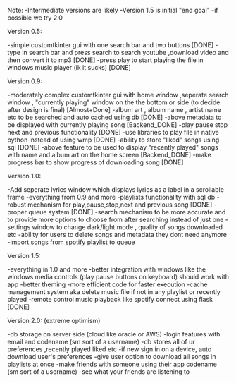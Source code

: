 Note: 
-Intermediate versions are likely
-Version 1.5 is initial "end goal"
-if possible we try 2.0

Version 0.5:

-simple customtkinter gui with one search bar and two buttons [DONE]
-type in search bar and press search to search youtube ,download video and then convert it to mp3 [DONE]
-press play to start playing the file in windows music player (ik it sucks) [DONE]


Version 0.9:

-moderately complex customtkinter gui with home window ,seperate search window , "currently playing" window on the the bottom or side (to decide after design is final) [Almost+Done]
-album art , album name , artist name etc to be searched and auto cached using db [DONE]
-above metadata to be displayed with currently playing song [Backend_DONE]
-play pause stop next and previous functionality [DONE]
-use libraries to play file in native python instead of using wmp [DONE]
-ability to store "liked" songs using sql [DONE]
-above feature to be used to display "recently played" songs with name and album art on the home screen [Backend_DONE]
-make progress bar to show progress of downloading song [DONE]

Version 1.0:

-Add seperate lyrics window which displays lyrics as a label in a scrollable frame
-everything from 0.9 and more
-playlists functionality with sql db
-robust mechanism for play,pause,stop,next and previous song [DONE]
-proper queue system [DONE] 
-search mechanism to be more accurate and to provide more options to choose from after searching instead of just one
-settings window to change dark/light mode , quality of songs downloaded etc
-ability for users to delete songs and metadata they dont need anymore
-import songs from spotify playlist to queue

Version 1.5:

-everything in 1.0 and more
-better integration with windows like the windows media controls (play pause buttons on keyboard) should work with app
-better theming
-more efficient code for faster execution
-cache management system aka delete music file if not in any playlist or recently played
-remote control music playback like spotify connect using flask [DONE]


Version 2.0:
(extreme optimism)

-db storage on server side (cloud like oracle or AWS)
-login features with email and codename (sm sort of a username)
-db stores all of ur preferences ,recently played liked etc 
-if new sign in on a device, auto download user's preferences
-give user option to download all songs in playlists at once
-make friends with someone using their app codename (sm sort of a username)
-see what your friends are listening to

